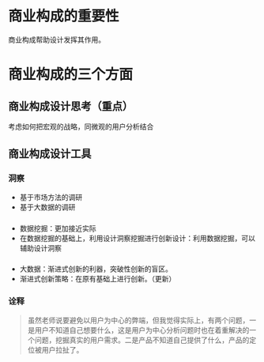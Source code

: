 # 商业构成的重要性

商业构成帮助设计发挥其作用。 

# 商业构成的三个方面

## 商业构成设计思考（重点）

考虑如何把宏观的战略，同微观的用户分析结合

## 商业构成设计工具

### 洞察
- 基于市场方法的调研
- 基于大数据的调研

### 

- 数据挖掘：更加接近实际
- 在数据挖掘的基础上，利用设计洞察挖掘进行创新设计：利用数据挖掘，可以辅助设计洞察

### 

- 大数据：渐进式创新的利器，突破性创新的盲区。
- 渐进式创新策略：在原有基础上进行创新。（更新）

### 诠释

> 虽然老师说要避免以用户为中心的弊端，但我觉得实际上，有两个问题，一是用户不知道自己想要什么，这是用户为中心分析问题时也在着重解决的一个问题，挖掘真实的用户需求。二是产品不知道自己提供了什么，产品的定位被用户拉扯了。
